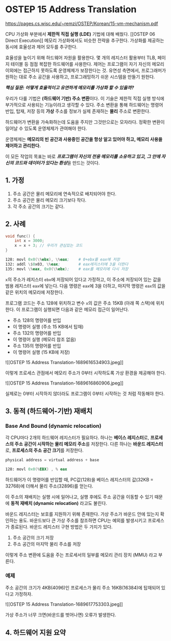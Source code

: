 # OSTEP 15 Address Translation

https://pages.cs.wisc.edu/~remzi/OSTEP/Korean/15-vm-mechanism.pdf

CPU 가상화 부분에서 **제한적 직접 실행 (LDE)** 기법에 대해 배웠다. [[OSTEP 06 Direct Execution]]
메모리 가상화에서도 비슷한 전략을 추구한다. 가상화를 제공하는 동시에 효율성과 제어 모두를 추구한다.

효율성을 높이기 위해 하드웨어 자원을 활용한다. 몇 개의 레지스터 활용부터 TLB, 페이지 테이블 등 점점 복잡한 하드웨어를 사용한다.
제어는 프로그램이 자기 자신의 메모리 이외에는 접근하지 못하도록 운영체제가 보장한다는 것.
유연성 측면에서, 프로그래머가 원하는 대로 주소 공간을 사용하고, 프로그래밍하기 쉬운 시스템을 만들기 원헌다.

***핵심 질문: 어떻게 효율적이고 유연하게 메모리를 가상화 할 수 있을까?***

우리가 다룰 기법은 **(하드웨어 기반) 주소 변환**이다. 이 기술은 제한적 직접 실행 방식에 부가적으로 사용되는 기능이라고 생각할 수 있다. 주소 변환을 통해 하드웨어는 명령어 반입, 탑재, 저장 등의 **가상** 주소를 정보가 실제 존재하는 **물리** 주소로 변환한다.

하드웨어가 변환을 가속화하는데 도움을 주지만 그것만으로는 모자라다. 정확한 변환이 일어날 수 있도록 운영체제가 관여해야 한다.

운영체제는 **메모리의 빈 공간과 사용중인 공간을 항상 알고 있어야 하고, 메모리 사용을 제어하고 관리한다.**

이 모든 작업의 목표는 바로 ***프로그램이 자신의 전용 메모리를 소유하고 있고, 그 안에 자신의 코드와 데이터가 있다는 환상***을 만드는 것이다.

## 1. 가정

1. 주소 공간은 물리 메모리에 연속적으로 배치되어야 한다.
2. 주소 공간은 물리 메모리 크기보다 작다.
3. 각 주소 공간의 크기는 같다.

## 2. 사례

```c
void func() {
	int x = 3000;
	x = x + 3; // 우리가 관심있는 코드
}
```

```asm
128: movl 0x0(\%ebx), \%eax;	# 0+ebx를 eax에 저장 
132: addl \$0x03, \%eax;		# eax레지스터에 3을 더한다   
135: movl \%eax, 0x0(\%ebx);	# eax를 메모리에 다시 저장
```

`x`의 주소가 레지스터 `ebx`에 저장되어 있다고 가정하고, 이 주소에 저장되어 있는 값을 범용 레지스터 `eax`에 넣는다. 다음 명령은 `eax`에 3을 더하고,  마지막 명령은 `eax`의 값을 같은 위치의 메모리에 저장한다.

프로그램 코드는 주소 128에 위치하고 변수 `x`의 값은 주소 15KB (아래 쪽 스택)에 위치한다.
이 프로그램이 실행되면 다음과 같은 메모리 접근이 일어난다.

- 주소 128의 명령어를 반입
- 이 명령어 실행 (주소 15 KB에서 탑재)
- 주소 132의 명령어를 반입
- 이 명령어 실행 (메모리 참조 없음)
- 주소 135의 명령어를 반입
- 이 명령어 실행 (15 KB에 저장)

![[OSTEP 15 Address Translation-1689616534903.jpeg]]

이렇게 프로세스 관점에서 메모리 주소가 0부터 시작하도록 가상 환경을 제공해야 한다.

![[OSTEP 15 Address Translation-1689616860906.jpeg]]

실제로는 0부터 시작하지 않더라도 프로그램이 0부터 시작하는 것 처럼 작동해야 한다.

## 3. 동적 (하드웨어-기반) 재배치

### Base And Bound (dynamic relocation)

각 CPU마다 2개의 하드웨어 레지스터가 필요하다. 
하나는 **베이스 레지스터**로, **프로세스의 주소 공간이 시작하는 물리 메모리 주소**를 저장한다. 
다른 하나는 **바운드 레지스터**로, **프로세스의 주소 공간 크기**를 저장한다.

```c
physical address = virtual address + base
```

```asm
128: movl 0x0(%EBX) , % eax
```

하드웨어가 이 명령어를 반입할 때, PC값(128)을 베이스 레지스터의 값(32KB = 32768)에 더해서 물리 주소(32896)를 얻는다.

이 주소의 재배치는 실행 시에 일어나고, 실행 후에도 주소 공간을 이동할 수 있기 때문에 **동적 재배치 (dynamic relocation)** 라고도 불린다.

바운드 레지스터는 보호를 지원하기 위해 존재한다. 가상 주소가 바운드 안에 있는지 확인하는 용도. 바운드보다 큰 가상 주소를 참조하면 CPU는 예외를 발생시키고 프로세스가 종료된다.
바운드 레지스터 구현 방법은 두 가지가 있다.
1. 주소 공간의 크기 저장
2. 주소 공간의 마지막 물리 주소를 저장

이렇게 주소 변환에 도움을 주는 프로세서의 일부를 메모리 관리 장치 (MMU) 라고 부른다.

### 예제
주소 공간의 크기가 4KB(4096)인 프로세스가 물리 주소 16KB(16384)에 탑재되어 있다고 가정하자.

![[OSTEP 15 Address Translation-1689617753303.jpeg]]

가상 주소가 너무 크면(바운드를 벗어나면) 오류가 발생한다.

## 4. 하드웨어 지원 요약

